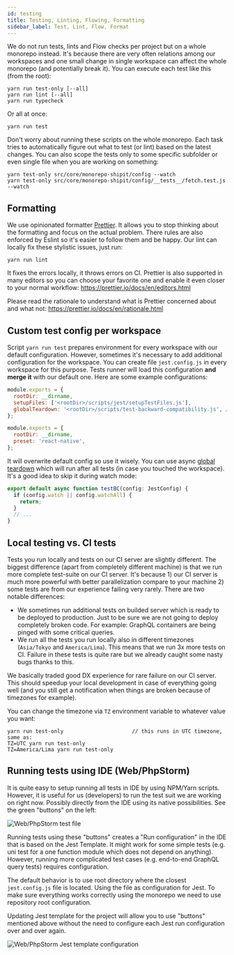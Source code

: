```yaml
---
id: testing
title: Testing, Linting, Flowing, Formatting
sidebar_label: Test, Lint, Flow, Format
---
```


We do not run tests, lints and Flow checks per project but on a whole monorepo instead. It's because there are very often relations among our workspaces and one small change in single workspace can affect the whole monorepo (and potentially break it). You can execute each test like this (from the root):

```text
yarn run test-only [--all]
yarn run lint [--all]
yarn run typecheck
```

Or all at once:

```text
yarn run test
```

Don't worry about running these scripts on the whole monorepo. Each task tries to automatically figure out what to test (or lint) based on the latest changes. You can also scope the tests only to some specific subfolder or even single file when you are working on something:

```text
yarn test-only src/core/monorepo-shipit/config --watch
yarn test-only src/core/monorepo-shipit/config/__tests__/fetch.test.js --watch
```

## Formatting

We use opinionated formatter [Prettier](https://prettier.io/). It allows you to stop thinking about the formatting and focus on the actual problem. There rules are also enforced by Eslint so it's easier to follow them and be happy. Our lint can locally fix these stylistic issues, just run:

```text
yarn run lint
```

It fixes the errors locally, it throws errors on CI. Prettier is also supported in many editors so you can choose your favorite one and enable it even closer to your normal workflow: https://prettier.io/docs/en/editors.html

Please read the rationale to understand what is Prettier concerned about and what not: https://prettier.io/docs/en/rationale.html

## Custom test config per workspace

Script `yarn run test` prepares environment for every workspace with our default configuration. However, sometimes it's necessary to add additional configuration for the workspace. You can create file `jest.config.js` in every workspace for this purpose. Tests runner will load this configuration **and merge it** with our default one. Here are some example configurations:

<!--DOCUSAURUS_CODE_TABS-->
<!--GraphQL-->

```js
module.exports = {
  rootDir: __dirname,
  setupFiles: ['<rootDir>/scripts/jest/setupTestFiles.js'],
  globalTeardown: '<rootDir>/scripts/test-backward-compatibility.js', // runs after all the tests
};
```

<!--React Native-->

```js
module.exports = {
  rootDir: __dirname,
  preset: 'react-native',
};
```

<!--END_DOCUSAURUS_CODE_TABS-->

It will overwrite default config so use it wisely. You can use async [global teardown](https://jestjs.io/docs/en/configuration#globalteardown-string) which will run after all tests (in case you touched the workspace). It's a good idea to skip it during watch mode:

```js
export default async function testBC(config: JestConfig) {
  if (config.watch || config.watchAll) {
    return;
  }
  // ...
}
```

## Local testing vs. CI tests

Tests you run locally and tests on our CI server are slightly different. The biggest difference (apart from completely different machine) is that we run more complete test-suite on our CI server. It's because 1) our CI server is much more powerful with better parallelization compare to your machine 2) some tests are from our experience failing very rarely. There are two notable differences:

- We sometimes run additional tests on builded server which is ready to be deployed to production. Just to be sure we are not going to deploy completely broken code. For example: GraphQL containers are being pinged with some critical queries.
- We run all the tests you run locally also in different timezones (`Asia/Tokyo` and `America/Lima`). This means that we run 3x more tests on CI. Failure in these tests is quite rare but we already caught some nasty bugs thanks to this.

We basically traded good DX experience for rare failure on our CI server. This should speedup your local development in case of everything going well (and you still get a notification when things are broken because of timezones for example).

You can change the timezone via `TZ` environment variable to whatever value you want:

```text
yarn run test-only                      // this runs in UTC timezone, same as:
TZ=UTC yarn run test-only
TZ=America/Lima yarn run test-only
```

## Running tests using IDE (Web/PhpStorm)

It is quite easy to setup running all tests in IDE by using NPM/Yarn scripts. However, it is useful for us (developers) to run the test suit we are working on right now. Possibly directly from the IDE using its native possibilities. See the green "buttons" on the left:

![Web/PhpStorm test file](assets/storm-tests.png)

Running tests using these "buttons" creates a "Run configuration" in the IDE that is based on the Jest Template. It might work for some simple tests (e.g. uni test for a one function module which does not depend on anything). However, running more complicated test cases (e.g. end-to-end GraphQL query tests) requires configuration.

The default behavior is to use root directory where the closest `jest.config.js` file is located. Using the file as configuration for Jest. To make sure everything works correctly using the monorepo we need to use repository root configuration.

Updating Jest template for the project will allow you to use "buttons" mentioned above without the need to configure each Jest run configuration over and over again.

![Web/PhpStorm Jest template configuration](assets/storm-jest-template.png)
